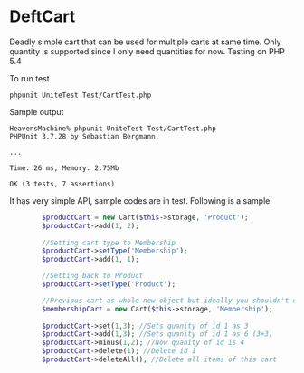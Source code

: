 DeftCart
========

Deadly simple cart that can be used for multiple carts at same time. Only quantity is supported since I only need quantities for now.
Testing on PHP 5.4 



To run test

```
phpunit UniteTest Test/CartTest.php
```

Sample output

```
HeavensMachine% phpunit UniteTest Test/CartTest.php                   
PHPUnit 3.7.28 by Sebastian Bergmann.

...

Time: 26 ms, Memory: 2.75Mb

OK (3 tests, 7 assertions)
```

It has very simple API, sample codes are in test. Following is a sample 

```PHP
        $productCart = new Cart($this->storage, 'Product');
        $productCart->add(1, 2);
      
        //Setting cart type to Membership
        $productCart->setType('Membership');
        $productCart->add(1, 1);

        //Setting back to Product
        $productCart->setType('Product');

        //Previous cart as whole new object but ideally you shouldn't do that since cart is only loaded once. 
        $membershipCart = new Cart($this->storage, 'Membership');
        
        $productCart->set(1,3); //Sets quanity of id 1 as 3
        $productCart->add(1,3); //Sets quanity of id 1 as 6 (3+3)
        $productCart->minus(1,2); //Now quanity of id is 4
        $productCart->delete(1); //Delete id 1
        $productCart->deleteAll(); //Delete all items of this cart
        
        

```
